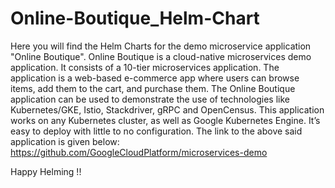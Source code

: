 # Online-Boutique_Helm-Chart
Here you will find the Helm Charts for the demo microservice application "Online Boutique". 
Online Boutique is a cloud-native microservices demo application. It consists of a 10-tier microservices application. 
The application is a web-based e-commerce app where users can browse items, add them to the cart, and purchase them.
The Online Boutique application can be used to demonstrate the use of technologies like Kubernetes/GKE, Istio, Stackdriver, gRPC and OpenCensus. 
This application works on any Kubernetes cluster, as well as Google Kubernetes Engine. It’s easy to deploy with little to no configuration.
The link to the above said application is given below:
https://github.com/GoogleCloudPlatform/microservices-demo

Happy Helming !!
